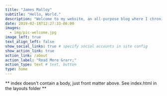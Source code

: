 ```yaml
---
title: "James Malloy"
subtitle: "Hello, World."
description: "Welcome to my website, an all-purpose blog where I chronicle about my life & showcase personal content made for learning and laughing."
date: 2019-02-18T12:27:33-06:00
images:
  - img/pic-welcome.jpg
image_left: true
text_align_left: false
show_social_links: true # specify social accounts in site config
show_action_link: true
action_link: /about
action_label: "Read More &rarr;"
action_type: text # text, button
type: home
---
```


** index doesn't contain a body, just front matter above.
See index.html in the layouts folder **
